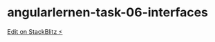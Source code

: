 # angularlernen-task-06-interfaces

[Edit on StackBlitz ⚡️](https://stackblitz.com/edit/angularlernen-task-06-interfaces)